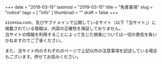 +++
date = "2019-03-15"
lastmod = "2019-03-15"
title = "免責事項"
slug = "notice"
tags = [
  "info"
]
thumbnail = ""
draft = false
+++

zzzmisa.com、及びサブドメインで公開しているサイト（以下「当サイト」）に掲載されている情報は、内容の正確性を保証しておりません。  
当サイトの情報を利用することによって生じた損害については一切の責任を負いかねますのでご了承ください。

また、当サイト内のそれぞれのページで上記以外の注意事項を記述している場合もございます。併せてお読みください。
